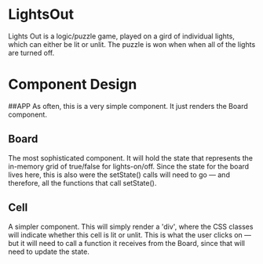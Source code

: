 # LightsOut
Lights Out is a logic/puzzle game, played on a gird of individual lights, which can either be lit or unlit. The puzzle is won when when all of the lights are turned off.

# Component Design

##APP
As often, this is a very simple component. It just renders the Board component.

## Board
The most sophisticated component. It will hold the state that represents the in-memory grid of true/false for lights-on/off. Since the state for the board lives here, this is also were the setState() calls will need to go — and therefore, all the functions that call setState().

## Cell
A simpler component. This will simply render a 'div', where the CSS classes will indicate whether this cell is lit or unlit. This is what the user clicks on — but it will need to call a function it receives from the Board, since that will need to update the state.
